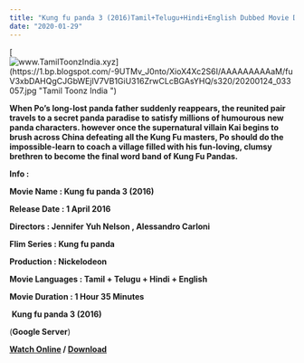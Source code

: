 ```yaml
---
title: "Kung fu panda 3 (2016)Tamil+Telugu+Hindi+English Dubbed Movie Download"
date: "2020-01-29"
---
```


[![www.TamilToonzIndia.xyz](https://1.bp.blogspot.com/-9UTMv_J0nto/XioX4Xc2S6I/AAAAAAAAAaM/fuV3xbDAHQgCJGbWEjlV7VB1GiU316ZrwCLcBGAsYHQ/s320/20200124_033057.jpg "Tamil Toonz India ")](https://1.bp.blogspot.com/-9UTMv_J0nto/XioX4Xc2S6I/AAAAAAAAAaM/fuV3xbDAHQgCJGbWEjlV7VB1GiU316ZrwCLcBGAsYHQ/s1600/20200124_033057.jpg)

**When Po’s long-lost panda father suddenly reappears, the reunited pair travels to a secret panda paradise to satisfy millions of humourous new panda characters. however once the supernatural villain Kai begins to brush across China defeating all the Kung Fu masters, Po should do the impossible-learn to coach a village filled with his fun-loving, clumsy brethren to become the final word band of Kung Fu Pandas.**

**Info :** 

**Movie Name : Kung fu panda 3 (2016)**

**Release Date : 1 April 2016**

**Directors : Jennifer Yuh Nelson , Alessandro Carloni**

**Flim Series : Kung fu panda**

**Production : Nickelodeon**

**Movie Languages : Tamil + Telugu + Hindi + English**

**Movie Duration : 1 Hour 35 Minutes**

 **Kung fu panda 3 (2016)**

 (**Google Server**)

**[Watch Online](https://gplinks.in/kIWyFO) / [Download](https://gplinks.in/kIWyFO)**
